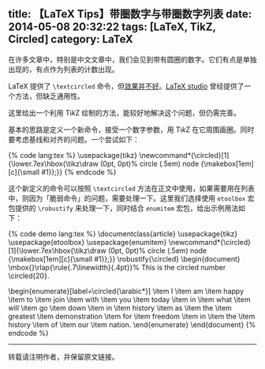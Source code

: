 title: 【LaTeX Tips】带圈数字与带圈数字列表
date: 2014-05-08 20:32:22
tags: [LaTeX, TikZ, Circled]
category: LaTeX
---

在许多文章中，特别是中文文章中，我们会见到带有圆圈的数字。它们有点是单独出现的，有点作为列表的计数出现。

LaTeX 提供了 `\textcircled` 命令，但[效果并不好](http://tex.stackexchange.com/questions/7032/good-way-to-make-textcircled-numbers)。[LaTeX studio](http://www.latexstudio.net/latex-tips-768-defined-for-the-enclosed-list-of-environment/) 曾经提供了一个方法，但缺乏通用性。

这里给出一个利用 Ti*k*Z 绘制的方法，能较好地解决这个问题，但仍需完善。

<!--more-->

基本的思路是定义一个新命令，接受一个数字参数，用 Ti*k*Z 在它周围画圈。同时要考虑基线和对齐的问题。一个尝试如下：

{% code  lang:tex %}
\usepackage{tikz}
\newcommand*{\circled}[1]{\lower.7ex\hbox{\tikz\draw (0pt, 0pt)%
    circle (.5em) node {\makebox[1em][c]{\small #1}};}}
{% endcode %}

这个新定义的命令可以按照 `\textcircled` 方法在正文中使用，如果需要用在列表中，则因为「脆弱命令」的问题，需要处理一下。这里我们选择使用 `etoolbox` 宏包提供的 `\robustify` 来处理一下，同时结合 `enumitem` 宏包，给出示例用法如下：

{% code demo lang:tex %}
\documentclass{article}
\usepackage{tikz}
\usepackage{etoolbox}
\usepackage{enumitem}
\newcommand*{\circled}[1]{\lower.7ex\hbox{\tikz\draw (0pt, 0pt)%
    circle (.5em) node {\makebox[1em][c]{\small #1}};}}
\robustify{\circled}
\begin{document}
\mbox{}\rlap{\rule{.7\linewidth}{.4pt}}%
This is the circled number \circled{20}.

\begin{enumerate}[label=\circled{\arabic*}]
\item I
\item am
\item happy
\item to
\item join
\item with
\item you
\item today
\item in
\item what
\item will
\item go
\item down
\item in
\item history
\item as
\item the
\item greatest
\item demonstration
\item for
\item freedom
\item in
\item the
\item history
\item of
\item our
\item nation.
\end{enumerate}
\end{document}
{% endcode %}

-----------

转载请注明作者，并保留原文链接。
